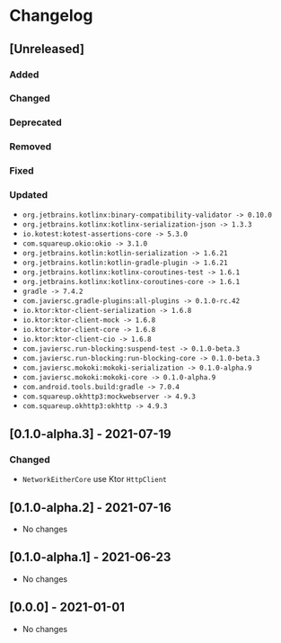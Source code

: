 # Changelog

## [Unreleased]

### Added

### Changed

### Deprecated

### Removed

### Fixed

### Updated

- `org.jetbrains.kotlinx:binary-compatibility-validator -> 0.10.0`
- `org.jetbrains.kotlinx:kotlinx-serialization-json -> 1.3.3`
- `io.kotest:kotest-assertions-core -> 5.3.0`
- `com.squareup.okio:okio -> 3.1.0`
- `org.jetbrains.kotlin:kotlin-serialization -> 1.6.21`
- `org.jetbrains.kotlin:kotlin-gradle-plugin -> 1.6.21`
- `org.jetbrains.kotlinx:kotlinx-coroutines-test -> 1.6.1`
- `org.jetbrains.kotlinx:kotlinx-coroutines-core -> 1.6.1`
- `gradle -> 7.4.2`
- `com.javiersc.gradle-plugins:all-plugins -> 0.1.0-rc.42`
- `io.ktor:ktor-client-serialization -> 1.6.8`
- `io.ktor:ktor-client-mock -> 1.6.8`
- `io.ktor:ktor-client-core -> 1.6.8`
- `io.ktor:ktor-client-cio -> 1.6.8`
- `com.javiersc.run-blocking:suspend-test -> 0.1.0-beta.3`
- `com.javiersc.run-blocking:run-blocking-core -> 0.1.0-beta.3`
- `com.javiersc.mokoki:mokoki-serialization -> 0.1.0-alpha.9`
- `com.javiersc.mokoki:mokoki-core -> 0.1.0-alpha.9`
- `com.android.tools.build:gradle -> 7.0.4`
- `com.squareup.okhttp3:mockwebserver -> 4.9.3`
- `com.squareup.okhttp3:okhttp -> 4.9.3`

## [0.1.0-alpha.3] - 2021-07-19

### Changed

- `NetworkEitherCore` use Ktor `HttpClient`

## [0.1.0-alpha.2] - 2021-07-16

- No changes

## [0.1.0-alpha.1] - 2021-06-23

- No changes

## [0.0.0] - 2021-01-01

- No changes
